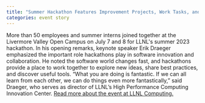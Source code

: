 ```yaml
---
title: "Summer Hackathon Features Improvement Projects, Work Tasks, and Personal Enrichment"
categories: event story
---
```


More than 50 employees and summer interns joined together at the Livermore Valley Open Campus on July 7 and 8 for LLNL's summer 2023 hackathon. In his opening remarks, keynote speaker Erik Draeger emphasized the important role hackathons play in software innovation and collaboration. He noted the software world changes fast, and hackathons provide a place to work together to explore new ideas, share best practices, and discover useful tools. “What you are doing is fantastic. If we can all learn from each other, we can do things even more fantastically,” said Draeger, who serves as director of LLNL’s High Performance Computing Innovation Center. [Read more about the event at LLNL Computing.](https://computing.llnl.gov/about/newsroom/summer-hackathon-addresses-labs-many-acronyms-plus-other-projects-shalma-pop)
